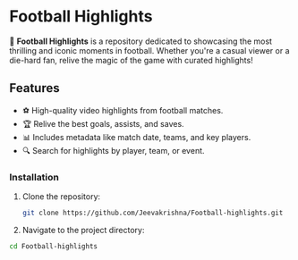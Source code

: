 # Football Highlights  

🎥 **Football Highlights** is a repository dedicated to showcasing the most thrilling and iconic moments in football. Whether you're a casual viewer or a die-hard fan, relive the magic of the game with curated highlights!  

## Features  
- ⚽ High-quality video highlights from football matches.  
- 🏆 Relive the best goals, assists, and saves.  
- 📊 Includes metadata like match date, teams, and key players.  
- 🔍 Search for highlights by player, team, or event.  

### Installation  
1. Clone the repository:  
   ```bash  
   git clone https://github.com/Jeevakrishna/Football-highlights.git
   ```
2. Navigate to the project directory:
 ```bash
cd Football-highlights  
```
